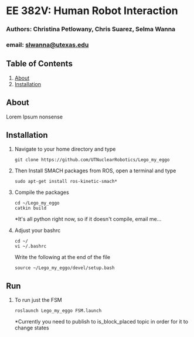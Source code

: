 # EE 382V: Human Robot Interaction

### Authors: Christina Petlowany, Chris Suarez, Selma Wanna
### email: slwanna@utexas.edu

## Table of Contents
1. [About](#about)
2. [Installation](#installation)

## About
Lorem Ipsum nonsense

## Installation
1. Navigate to your home directory and type
    ```
    git clone https://github.com/UTNuclearRobotics/Lego_my_eggo
    ```

2. Then Install SMACH packages from ROS, open a terminal and type
    ```
    sudo apt-get install ros-kinetic-smach*
    ```

3. Compile the packages
    ```
    cd ~/Lego_my_eggo
    catkin build
    ```
    *It's all python right now, so if it doesn't compile, email me...

4. Adjust your bashrc
    ```
    cd ~/
    vi ~/.bashrc
    ```
   Write the following at the end of the file
   ```
   source ~/Lego_my_eggo/devel/setup.bash
   ```
## Run
1. To run just the FSM
    ```
    roslaunch Lego_my_eggo FSM.launch
    ```
    *Currently you need to publish to is_block_placed topic in order for it to
    change states
